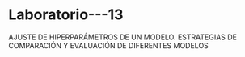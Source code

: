 # Laboratorio---13
AJUSTE DE HIPERPARÁMETROS DE UN MODELO. ESTRATEGIAS DE COMPARACIÓN Y EVALUACIÓN DE DIFERENTES MODELOS
